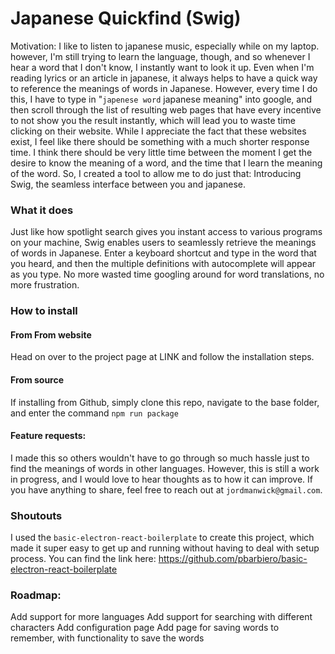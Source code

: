 # Japanese Quickfind (Swig)

Motivation: I like to listen to japanese music, especially while on my laptop. however, I'm still trying to learn the language, though, and so whenever I hear a word that I don't know, I instantly want to look it up. Even when I'm reading lyrics or an article  in japanese, it always helps to have a quick way to reference the meanings of words in Japanese. However, every time I do this, I have to type in "`japenese word` japanese meaning" into google, and then scroll through the list of resulting web pages that have every incentive to not show you the result instantly, which will lead you to waste time clicking on their website. While I appreciate the fact that these websites exist, I feel like there should be something with a much shorter response time. I think there should be very little time between the moment I get the desire to know the meaning of a word, and the time that I learn the meaning of the word. So, I created a tool to allow me to do just that: Introducing Swig, the seamless interface between you and japanese.

### What it does

Just like how spotlight search gives you instant access to various programs on your machine, Swig enables users to seamlessly retrieve the meanings of words in Japanese. Enter a keyboard shortcut and type in the word that you heard, and then the multiple  definitions with autocomplete will appear as you type. No more wasted time googling around for word translations, no more frustration.

### How to install

#### From From website
Head on over to the project page at LINK and follow the installation steps.

#### From source
If installing from Github, simply clone this repo, navigate to the base folder, and enter the command `npm run package`

#### Feature requests:
I made this so others wouldn't have to go through so much hassle just to find the meanings of words in other languages. However, this is still a work in progress, and I would love to hear thoughts as to how it can improve. If you have anything to share, feel free to reach out at `jordmanwick@gmail.com`.

### Shoutouts
I used the `basic-electron-react-boilerplate` to create this project, which made it super easy to get up and running without having to deal with setup process. You can find the link here: https://github.com/pbarbiero/basic-electron-react-boilerplate


### Roadmap:
Add support for more languages
Add support for searching with different characters
Add configuration page
Add page for saving words to remember, with functionality to save the words
